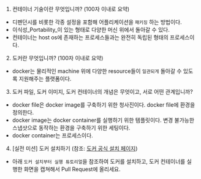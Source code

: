 1. 컨테이너 기술이란 무엇입니까? (100자 이내로 요약)

- 디펜던시를 비롯한 각종 설정을 포함해 어플리케이션을 `패키징` 하는 방법이다.
- 이식성_Portability_이 있는 형태로 다양한 머신 위에서 돌아갈 수 있다.
- 컨테이너는 host os에 존재하는 프로세스들과는 완전히 독립된 형태의 프로세스이다.

2. 도커란 무엇입니까? (100자 이내로 요약)

- docker는 물리적인 machine 위에 다양한 resource들이 `일관되게` 돌아갈 수 있도록 지원해주는 플랫폼이다. 


3. 도커 파일, 도커 이미지, 도커 컨테이너의 개념은 무엇이고, 서로 어떤 관계입니까?

- docker file은 docker image를 구축하기 위한 청사진이다. docker file에 환경을 정의한다.
- docker image는 docker container를 실행하기 위한 템플릿이다. 변경 불가능한 스냅샷으로 동작하는 환경을 구축하기 위한 세팅이다.
- docker container는 프로세스이다.

4. [실전 미션] 도커 설치하기 (참조: [도커 공식 설치 페이지](https://docs.docker.com/engine/install/))
- 아래 `도커 설치부터 실행 튜토리얼`을 참조하여 도커를 설치하고, 도커 컨테이너를 실행한 화면을 캡쳐해서 Pull Request에 올리세요.

